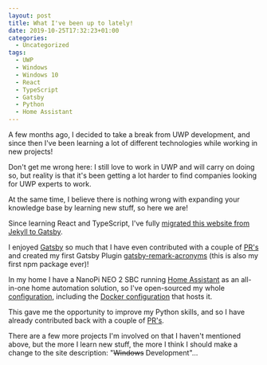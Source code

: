 ```yaml
---
layout: post
title: What I've been up to lately!
date: 2019-10-25T17:32:23+01:00
categories:
  - Uncategorized
tags:
  - UWP
  - Windows
  - Windows 10
  - React
  - TypeScript
  - Gatsby
  - Python
  - Home Assistant
---
```


A few months ago, I decided to take a break from UWP development, and since then I've been learning a lot of different technologies while working in new projects!

Don't get me wrong here: I still love to work in UWP and will carry on doing so, but reality is that it's been getting a lot harder to find companies looking for UWP experts to work.

At the same time, I believe there is nothing wrong with expanding your knowledge base by learning new stuff, so here we are!

Since learning React and TypeScript, I've fully [migrated this website from Jekyll to Gatsby](/2019/07/30/migrated-from-jekyll-gatsby/).

I enjoyed [Gatsby](https://www.gatsbyjs.org/) so much that I have even contributed with a couple of [PR's](https://github.com/gatsbyjs/gatsby/pulls?q=author%3APedroLamas) and created my first Gatsby Plugin [gatsby-remark-acronyms](https://www.npmjs.com/package/gatsby-remark-acronyms) (this is also my first npm package ever)!

In my home I have a NanoPi NEO 2 SBC running [Home Assistant](https://www.home-assistant.io/) as an all-in-one home automation solution, so I've open-sourced my whole [configuration](https://github.com/pedrolamas/home-assistant-config), including the [Docker configuration](https://github.com/pedrolamas/nanopineo2-docker-config) that hosts it.

This gave me the opportunity to improve my Python skills, and so I have already contributed back with a couple of [PR's](https://github.com/home-assistant/home-assistant/pulls?q=author%3APedroLamas).

There are a few more projects I'm involved on that I haven't mentioned above, but the more I learn new stuff, the more I think I should make a change to the site description: "~~Windows~~ Development"...
